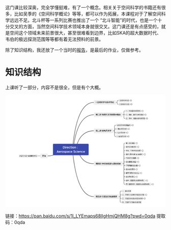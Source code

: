 这门课比较深奥，完全学懂挺难，有了一个概念。相关关于空间科学的书籍还有很多，比如吴季的《空间科学概论》等等，都可以作为拓展，本课程对于了解空间科学远远不足。北斗杯等一系列比赛也推出了一个 “北斗智能”的时代，也是一个十分交叉的方面，当然空间科学技术领域本身就很交叉。这门课还是有点感受的，就是空间这个领域未来前景很大，甚至很难看到边界，比如SKA的超大数据时代、韦伯的极远探测范围等等都有着无法预料的前景。



除了知识结构，我还放了一个当时的[报告](XUD_Report_空间科学导论.pdf)，是最后的作业，仅做参考。



# 知识结构

上课听了一部分，内容不是很全，但是有个大概。

![image-20220913165835542](README.assets/image-20220913165835542.png)

链接：https://pan.baidu.com/s/1l_LYEmaps68lIgHmjQHM8g?pwd=0qda 
提取码：0qda 
